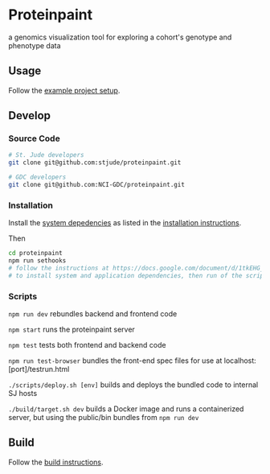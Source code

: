 # Proteinpaint

a genomics visualization tool for exploring a cohort's genotype and phenotype data


## Usage

Follow the [example project setup](https://github.com/stjude/pp-dist).


## Develop

### Source Code 

```bash
# St. Jude developers
git clone git@github.com:stjude/proteinpaint.git 

# GDC developers
git clone git@github.com:NCI-GDC/proteinpaint.git
```

### Installation

Install the [system depedencies](https://docs.google.com/document/d/1tkEHG_vYtT-OifPV-tlPeWQUMsEd3aWAKf5ExOT8G34/edit#heading=h.jy5sdrb1zkut) as listed in the [installation instructions](https://docs.google.com/document/d/1tkEHG_vYtT-OifPV-tlPeWQUMsEd3aWAKf5ExOT8G34/edit#heading=h.6nxua6c3ik9l).

Then
```bash
cd proteinpaint
npm run sethooks
# follow the instructions at https://docs.google.com/document/d/1tkEHG_vYtT-OifPV-tlPeWQUMsEd3aWAKf5ExOT8G34/edit
# to install system and application dependencies, then run of the scripts below
```

### Scripts

`npm run dev` rebundles backend and frontend code

`npm start` runs the proteinpaint server

`npm test` tests both frontend and backend code

`npm run test-browser` bundles the front-end spec files for use at localhost:[port]/testrun.html

`./scripts/deploy.sh [env]` builds and deploys the bundled code to internal SJ hosts

`./build/target.sh dev` builds a Docker image and runs a containerized server, but using the public/bin bundles from `npm run dev`


## Build

Follow the [build instructions](https://docs.google.com/document/d/13gUdU9UrHFkdspcQgc6ToRZJsrdFM4LCwCg7g1SQc4Q/edit?usp=sharing).
